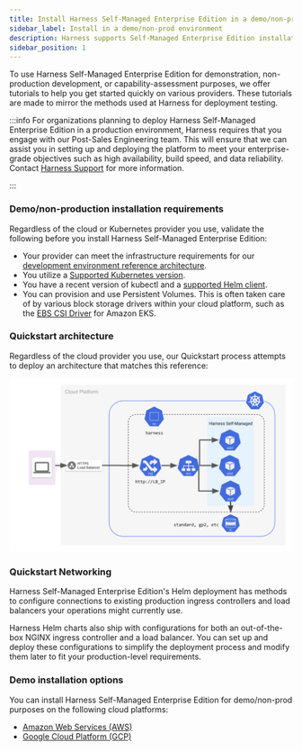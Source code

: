 ```yaml
---
title: Install Harness Self-Managed Enterprise Edition in a demo/non-production environment
sidebar_label: Install in a demo/non-prod environment
description: Harness supports Self-Managed Enterprise Edition installation in your cloud provider for demo/non-production environments. Tutorials are available for you to learn how to install in your cloud provider.
sidebar_position: 1
---
```


To use Harness Self-Managed Enterprise Edition for demonstration, non-production development, or capability-assessment purposes, we offer tutorials to help you get started quickly on various providers. These tutorials are made to mirror the methods used at Harness for deployment testing.

:::info
For organizations planning to deploy Harness Self-Managed Enterprise Edition in a production environment, Harness requires that you engage with our Post-Sales Engineering team. This will ensure that we can assist you in setting up and deploying the platform to meet your enterprise-grade objectives such as high availability, build speed, and data reliability. Contact [Harness Support](mailto:support@harness.io) for more information.

:::

### Demo/non-production installation requirements

Regardless of the cloud or Kubernetes provider you use, validate the following before you install Harness Self-Managed Enterprise Edition:

- Your provider can meet the infrastructure requirements for our [development environment reference architecture](/docs/self-managed-enterprise-edition/install/harness-helm-chart/#development-environment-deployment-infrastructure).
- You utilize a [Supported Kubernetes version](/docs/self-managed-enterprise-edition/smp-supported-platforms/#supported-kubernetes-versions).
- You have a recent version of kubectl and a [supported Helm client](/docs/self-managed-enterprise-edition/install/install-using-helm/#helm-client-version-compatibility).
- You can provision and use Persistent Volumes. This is often taken care of by various block storage drivers within your cloud platform, such as the [EBS CSI Driver](https://docs.aws.amazon.com/eks/latest/userguide/ebs-csi.html) for Amazon EKS.

### Quickstart architecture

Regardless of the cloud provider you use, our Quickstart process attempts to deploy an architecture that matches this reference:

![Quickstart architecture](./static/smp-quickstart-arch.png)

### Quickstart Networking

Harness Self-Managed Enterprise Edition's Helm deployment has methods to configure connections to existing production ingress controllers and load balancers your operations might currently use.

Harness Helm charts also ship with configurations for both an out-of-the-box NGINX ingress controller and a load balancer. You can set up and deploy these configurations to simplify the deployment process and modify them later to fit your production-level requirements.

### Demo installation options

You can install Harness Self-Managed Enterprise Edition for demo/non-prod purposes on the following cloud platforms:

- [Amazon Web Services (AWS)](/docs/self-managed-enterprise-edition/demo-non-prod-install/install-in-aws.md)
- [Google Cloud Platform (GCP)](/docs/self-managed-enterprise-edition/demo-non-prod-install/install-in-gcp.md)

